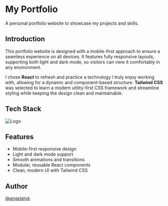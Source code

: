 # My Portfolio
A personal portfolio website to showcase my projects and skills.

## Introduction
This portfolio website is designed with a mobile-first approach to ensure a seamless experience on all devices. It features fully responsive layouts, supporting both light and dark mode, so visitors can view it comfortably in any environment.  

I chose **React** to refresh and practice a technology I truly enjoy working with, allowing for a dynamic and component-based structure. **Tailwind CSS** was selected to learn a modern utility-first CSS framework and streamline styling while keeping the design clean and maintainable.

## Tech Stack
![Logo](https://skillicons.dev/icons?i=react,tailwind)
  
## Features
- Mobile-first responsive design  
- Light and dark mode support  
- Smooth animations and transitions  
- Modular, reusable React components  
- Clean, modern UI with Tailwind CSS  

## Author
[@angelatyk](https://www.github.com/angelatyk)
